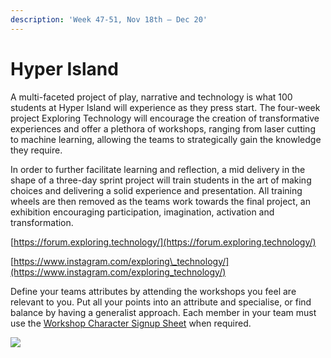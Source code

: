 ```yaml
---
description: 'Week 47-51, Nov 18th — Dec 20'
---
```


# Hyper Island

A multi-faceted project of play, narrative and technology is what 100 students at Hyper Island will experience as they press start. The four-week project Exploring Technology will encourage the creation of transformative experiences and offer a plethora of workshops, ranging from laser cutting to machine learning, allowing the teams to strategically gain the knowledge they require.

In order to further facilitate learning and reflection, a mid delivery in the shape of a three-day sprint project will train students in the art of making choices and delivering a solid experience and presentation. All training wheels are then removed as the teams work towards the final project, an exhibition encouraging participation, imagination, activation and transformation.

[https://forum.exploring.technology/](https://forum.exploring.technology/)

[https://www.instagram.com/exploring\_technology/](https://www.instagram.com/exploring_technology/)

Define your teams attributes by attending the workshops you feel are relevant to you. Put all your points into an attribute and specialise, or find balance by having a generalist approach. Each member in your team must use the [Workshop Character Signup Sheet](https://forms.gle/MuMrCgQEwZ9kEjWX8) when required.

![](https://i.redd.it/yl9u6fan1rkz.png)







